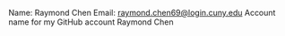 Name:  Raymond Chen
Email: raymond.chen69@login.cuny.edu
Account name for my GitHub account
Raymond Chen
